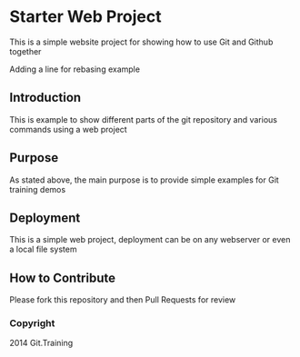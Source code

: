 # Starter Web Project

This is a simple website project for 
showing how to use Git and Github together

Adding a line for rebasing example

## Introduction

This is example to show different parts 
of the git repository and various commands 
using a web project

## Purpose

As stated above, the main purpose is to 
provide simple examples for Git training 
demos

## Deployment

This is a simple web project, deployment
can be on any webserver or even a local 
file system

## How to Contribute

Please fork this repository and then Pull Requests for
review
### Copyright

2014 Git.Training

